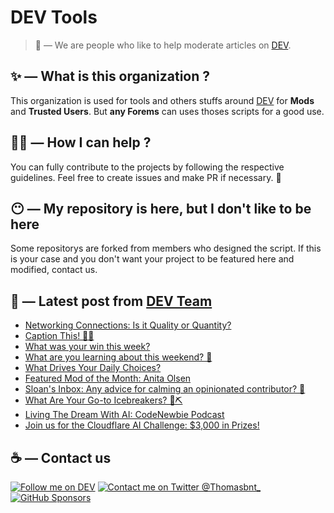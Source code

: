 # DEV Tools

> 🔧 — We are people who like to help moderate articles on [DEV](https://dev.to).

## ✨ — What is this organization ?

This organization is used for tools and others stuffs around [DEV](https://dev.to) for **Mods** and **Trusted Users**. But __any Forems__ can uses thoses scripts for a good use.


## 💪🏼 — How I can help ?

You can fully contribute to the projects by following the respective guidelines. Feel free to create issues and make PR if necessary. 🎉

## 😶 — My repository is here, but I don't like to be here

Some repositorys are forked from members who designed the script. If this is your case and you don't want your project to be featured here and modified, contact us.

## 📝 — Latest post from [DEV Team](https://dev.to/devteam)

<!-- BLOG-POST-LIST:START -->
- [Networking Connections: Is it Quality or Quantity?](https://dev.to/devteam/networking-connections-is-it-quality-or-quantity-670)
- [Caption This! 🤔💭](https://dev.to/devteam/caption-this-4m8a)
- [What was your win this week?](https://dev.to/devteam/what-was-your-win-this-week-3de0)
- [What are you learning about this weekend? 🧠](https://dev.to/devteam/what-are-you-learning-about-this-weekend-5e9b)
- [What Drives Your Daily Choices?](https://dev.to/devteam/what-drives-your-daily-choices-15lb)
- [Featured Mod of the Month: Anita Olsen](https://dev.to/devteam/featured-mod-of-the-month-anita-olsen-10jn)
- [Sloan&#39;s Inbox: Any advice for calming an opinionated contributor? 😬](https://dev.to/devteam/sloans-inbox-advice-for-calming-an-opinionated-contributor-804)
- [What Are Your Go-to Icebreakers? 🧊⛏️](https://dev.to/devteam/what-are-your-go-to-icebreakers-2942)
- [Living The Dream With AI: CodeNewbie Podcast](https://dev.to/devteam/living-the-dream-with-ai-codenewbie-podcast-1hhl)
- [Join us for the Cloudflare AI Challenge: $3,000 in Prizes!](https://dev.to/devteam/join-us-for-the-cloudflare-ai-challenge-3000-in-prizes-5f99)
<!-- BLOG-POST-LIST:END -->


## ☕ — Contact us

[![Follow me on DEV](https://img.shields.io/badge/dev.to-%2308090A.svg?&style=for-the-badge&logo=dev.to&logoColor=white&alt=devto)](https://dev.to/thomasbnt)
[![Contact me on Twitter @Thomasbnt_](https://img.shields.io/badge/Contact%20me%20on%20Twitter-%231DA1F2.svg?&style=for-the-badge&logo=twitter&logoColor=white&alt=twitter)](https://twitter.com/messages/1142357270-1142357270?text=Hello,%20I%20contact%20you%20from%20devtotools%20&recipient_id=1142357270) [![GitHub Sponsors](https://img.shields.io/badge/Sponsor%20me-%23EA54AE.svg?&style=for-the-badge&logo=github-sponsors&logoColor=white)](https://github.com/sponsors/thomasbnt)


